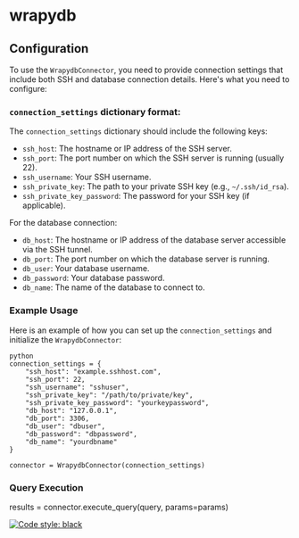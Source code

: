 # wrapydb

## Configuration

To use the `WrapydbConnector`, you need to provide connection settings that include both SSH and database connection details. Here's what you need to configure:

### `connection_settings` dictionary format:

The `connection_settings` dictionary should include the following keys:

- `ssh_host`: The hostname or IP address of the SSH server.
- `ssh_port`: The port number on which the SSH server is running (usually 22).
- `ssh_username`: Your SSH username.
- `ssh_private_key`: The path to your private SSH key (e.g., `~/.ssh/id_rsa`).
- `ssh_private_key_password`: The password for your SSH key (if applicable).

For the database connection:

- `db_host`: The hostname or IP address of the database server accessible via the SSH tunnel.
- `db_port`: The port number on which the database server is running.
- `db_user`: Your database username.
- `db_password`: Your database password.
- `db_name`: The name of the database to connect to.

### Example Usage

Here is an example of how you can set up the `connection_settings` and initialize the `WrapydbConnector`:

```
python
connection_settings = {
    "ssh_host": "example.sshhost.com",
    "ssh_port": 22,
    "ssh_username": "sshuser",
    "ssh_private_key": "/path/to/private/key",
    "ssh_private_key_password": "yourkeypassword",
    "db_host": "127.0.0.1",
    "db_port": 3306,
    "db_user": "dbuser",
    "db_password": "dbpassword",
    "db_name": "yourdbname"
}

connector = WrapydbConnector(connection_settings)
```

### Query Execution
results = connector.execute_query(query, params=params)


[![Code style: black](https://img.shields.io/badge/code%20style-black-000000.svg)](https://github.com/psf/black)
